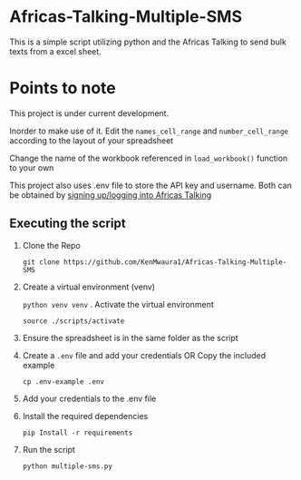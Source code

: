 # Africas-Talking-Multiple-SMS 
This is a simple script utilizing python and the Africas Talking to send bulk texts from a excel sheet.
# Points to note
This project is under current development.

Inorder to make use of it. Edit the `names_cell_range` and `number_cell_range` according to the layout of your spreadsheet

Change the name of the workbook referenced in `load_workbook()` function to your own
 
This project also uses .env file to store the API key and username. 
Both can be obtained by [signing up/logging into Africas Talking](https://www.account.africastalking.com/)
## Executing the script
1. Clone the Repo 
   
    `git clone https://github.com/KenMwaura1/Africas-Talking-Multiple-SMS`
2. Create a virtual environment (venv)
   
   `python venv venv`
 .   Activate the virtual environment
      
      `source ./scripts/activate`
3. Ensure the spreadsheet is in the same folder as the script
 
4. Create a `.env` file and add your credentials 
   OR Copy the included example
   
    `cp .env-example .env `
5. Add your credentials to the .env file

6. Install the required dependencies
   
    `pip Install -r requirements`
7. Run the script 

    `python multiple-sms.py`


